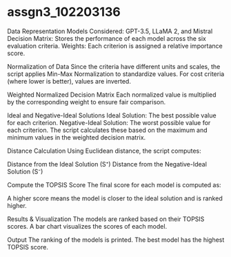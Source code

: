 # assgn3_102203136
Data Representation
Models Considered: GPT-3.5, LLaMA 2, and Mistral
Decision Matrix: Stores the performance of each model across the six evaluation criteria.
Weights: Each criterion is assigned a relative importance score.

 Normalization of Data
Since the criteria have different units and scales, the script applies Min-Max Normalization to standardize values. For cost criteria (where lower is better), values are inverted.

 Weighted Normalized Decision Matrix
Each normalized value is multiplied by the corresponding weight to ensure fair comparison.

 Ideal and Negative-Ideal Solutions
Ideal Solution: The best possible value for each criterion.
Negative-Ideal Solution: The worst possible value for each criterion.
The script calculates these based on the maximum and minimum values in the weighted decision matrix.

 Distance Calculation
Using Euclidean distance, the script computes:

Distance from the Ideal Solution (S⁺)
Distance from the Negative-Ideal Solution (S⁻)

 Compute the TOPSIS Score
The final score for each model is computed as:
 
A higher score means the model is closer to the ideal solution and is ranked higher.

 Results & Visualization
The models are ranked based on their TOPSIS scores.
A bar chart visualizes the scores of each model.

 Output
The ranking of the models is printed.
The best model has the highest TOPSIS score.












